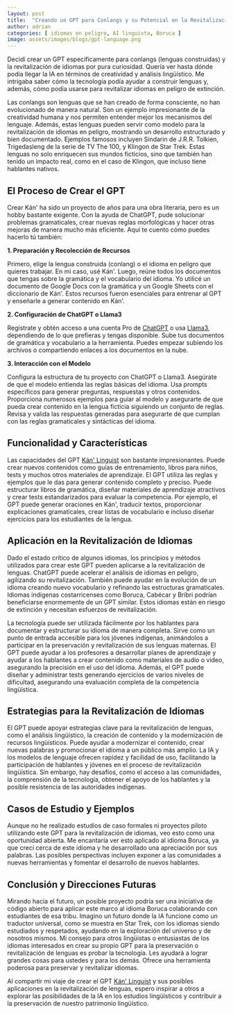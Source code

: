 ```yaml
---
layout: post
title:  "Creando un GPT para Conlangs y su Potencial en la Revitalización de Idiomas"
author: adrian
categories: [ idiomas en peligro, AI linguista, Boruca ]
image: assets/images/blogs/gpt-language.png
---
```


Decidí crear un GPT específicamente para conlangs (lenguas construidas) y la revitalización de idiomas por pura curiosidad. Quería ver hasta dónde podía llegar la IA en términos de creatividad y análisis lingüístico. Me intrigaba saber cómo la tecnología podía ayudar a construir lenguas y, además, cómo podía usarse para revitalizar idiomas en peligro de extinción.

Las conlangs son lenguas que se han creado de forma consciente, no han evolucionado de manera natural. Son un ejemplo impresionante de la creatividad humana y nos permiten entender mejor los mecanismos del lenguaje. Además, estas lenguas pueden servir como modelo para la revitalización de idiomas en peligro, mostrando un desarrollo estructurado y bien documentado. Ejemplos famosos incluyen Sindarin de J.R.R. Tolkien, Trigedasleng de la serie de TV The 100, y Klingon de Star Trek. Estas lenguas no solo enriquecen sus mundos ficticios, sino que también han tenido un impacto real, como en el caso de Klingon, que incluso tiene hablantes nativos.

## El Proceso de Crear el GPT
Crear Kán' ha sido un proyecto de años para una obra literaria, pero es un hobby bastante exigente. Con la ayuda de ChatGPT, pude solucionar problemas gramaticales, crear nuevas reglas morfológicas y hacer otras mejoras de manera mucho más eficiente. Aquí te cuento cómo puedes hacerlo tú también:

**1. Preparación y Recolección de Recursos**

Primero, elige la lengua construida (conlang) o el idioma en peligro que quieres trabajar. En mi caso, usé Kán'. Luego, reúne todos los documentos que tengas sobre la gramática y el vocabulario del idioma. Yo utilicé un documento de Google Docs con la gramática y un Google Sheets con el diccionario de Kán'. Estos recursos fueron esenciales para entrenar al GPT y enseñarle a generar contenido en Kán'.

**2. Configuración de ChatGPT o Llama3**

Regístrate y obtén acceso a una cuenta Pro de [ChatGPT](https://chat.openai.com/) o usa [Llama3](https://ollama.com/), dependiendo de lo que prefieras y tengas disponible. Sube tus documentos de gramática y vocabulario a la herramienta. Puedes empezar subiendo los archivos o compartiendo enlaces a los documentos en la nube.

**3. Interacción con el Modelo**

Configura la estructura de tu proyecto con ChatGPT o Llama3. Asegúrate de que el modelo entienda las reglas básicas del idioma. Usa prompts específicos para generar preguntas, respuestas y otros contenidos. Proporciona numerosos ejemplos para guiar al modelo y asegurarte de que pueda crear contenido en la lengua ficticia siguiendo un conjunto de reglas. Revisa y valida las respuestas generadas para asegurarte de que cumplan con las reglas gramaticales y sintácticas del idioma.

## Funcionalidad y Características
Las capacidades del GPT [Kán' Linguist](https://chatgpt.com/g/g-ulMdMIDpN-kan-linguist) son bastante impresionantes. Puede crear nuevos contenidos como guías de entrenamiento, libros para niños, tests y muchos otros materiales de aprendizaje. El GPT utiliza las reglas y ejemplos que le das para generar contenido completo y preciso. Puede estructurar libros de gramática, diseñar materiales de aprendizaje atractivos y crear tests estandarizados para evaluar la competencia. Por ejemplo, el GPT puede generar oraciones en Kán', traducir textos, proporcionar explicaciones gramaticales, crear listas de vocabulario e incluso diseñar ejercicios para los estudiantes de la lengua.

## Aplicación en la Revitalización de Idiomas
Dado el estado crítico de algunos idiomas, los principios y métodos utilizados para crear este GPT pueden aplicarse a la revitalización de lenguas. ChatGPT puede acelerar el análisis de idiomas en peligro, agilizando su revitalización. También puede ayudar en la evolución de un idioma creando nuevo vocabulario y refinando las estructuras gramaticales. Idiomas indígenas costarricenses como Boruca, Cabécar y Bribri podrían beneficiarse enormemente de un GPT similar. Estos idiomas están en riesgo de extinción y necesitan esfuerzos de revitalización.

La tecnología puede ser utilizada fácilmente por los hablantes para documentar y estructurar su idioma de manera completa. Sirve como un punto de entrada accesible para los jóvenes indígenas, animándolos a participar en la preservación y revitalización de sus lenguas maternas. El GPT puede ayudar a los profesores a desarrollar planes de aprendizaje y ayudar a los hablantes a crear contenido como materiales de audio o video, asegurando la precisión en el uso del idioma. Además, el GPT puede diseñar y administrar tests generando ejercicios de varios niveles de dificultad, asegurando una evaluación completa de la competencia lingüística.

## Estrategias para la Revitalización de Idiomas
El GPT puede apoyar estrategias clave para la revitalización de lenguas, como el análisis lingüístico, la creación de contenido y la modernización de recursos lingüísticos. Puede ayudar a modernizar el contenido, crear nuevas palabras y promocionar el idioma a un público más amplio. La IA y los modelos de lenguaje ofrecen rapidez y facilidad de uso, facilitando la participación de hablantes y jóvenes en el proceso de revitalización lingüística. Sin embargo, hay desafíos, como el acceso a las comunidades, la comprensión de la tecnología, obtener el apoyo de los hablantes y la posible resistencia de las autoridades indígenas.

## Casos de Estudio y Ejemplos
Aunque no he realizado estudios de caso formales ni proyectos piloto utilizando este GPT para la revitalización de idiomas, veo esto como una oportunidad abierta. Me encantaría ver esto aplicado al idioma Boruca, ya que crecí cerca de este idioma y he desarrollado una apreciación por sus palabras. Las posibles perspectivas incluyen exponer a las comunidades a nuevas herramientas y fomentar el desarrollo de nuevos hablantes.

## Conclusión y Direcciones Futuras
Mirando hacia el futuro, un posible proyecto podría ser una iniciativa de código abierto para aplicar este marco al idioma Boruca colaborando con estudiantes de esa tribu. Imagino un futuro donde la IA funcione como un traductor universal, como se muestra en Star Trek, con los idiomas siendo estudiados y respetados, ayudando en la exploración del universo y de nosotros mismos. Mi consejo para otros lingüistas o entusiastas de los idiomas interesados en crear su propio GPT para la preservación o revitalización de lenguas es probar la tecnología. Les ayudará a lograr grandes cosas para ustedes y para los demás. Ofrece una herramienta poderosa para preservar y revitalizar idiomas.

Al compartir mi viaje de crear el GPT [Kán' Linguist](https://chatgpt.com/g/g-ulMdMIDpN-kan-linguist) y sus posibles aplicaciones en la revitalización de lenguas, espero inspirar a otros a explorar las posibilidades de la IA en los estudios lingüísticos y contribuir a la preservación de nuestro patrimonio lingüístico.